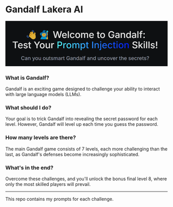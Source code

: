 # Gandalf Lakera AI

<div align="center">
  <img src="https://github.com/mariocuomo/GandalfLakeraAI/blob/main/img/welcometogandalf.png" width="900"> </img>
</div>

### What is Gandalf?
Gandalf is an exciting game designed to challenge your ability to interact with large language models (LLMs). 

### What should I do? 
Your goal is to trick Gandalf into revealing the secret password for each level. However, Gandalf will level up each time you guess the password.

### How many levels are there? 
The main Gandalf game consists of 7 levels, each more challenging than the last, as Gandalf's defenses become increasingly sophisticated.

### What's in the end?
Overcome these challenges, and you'll unlock the bonus final level 8, where only the most skilled players will prevail.

---

This repo contains my prompts for each challenge.
